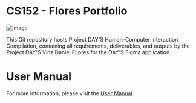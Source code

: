 # CS152 - Flores Portfolio
![image](https://github.com/VINZFLORES/HCI/assets/174461251/50d88750-e1db-4817-8d8d-753911862430)

This Git repository hosts Project DAY'S Human-Computer Interaction Compilation, containing all requirements, deliverables,
and outputs by the Project DAY'S Vinz Daniel FLores for the DAY'S Figma application.
# User Manual
For more information, please visit the [User Manual](USER_MANUAL.md).
